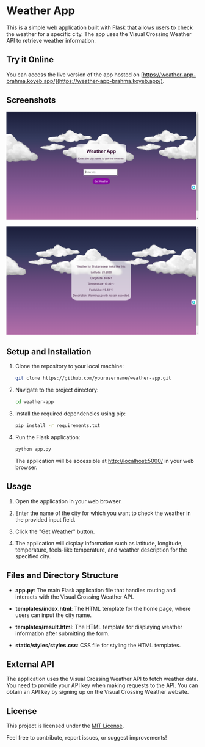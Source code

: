 # Weather App

This is a simple web application built with Flask that allows users to check the weather for a specific city. The app uses the Visual Crossing Weather API to retrieve weather information.

## Try it Online

You can access the live version of the app hosted on [https://weather-app-brahma.koyeb.app/](https://weather-app-brahma.koyeb.app/).

## Screenshots

![Home Page](screenshots/home.png)

![Weather Result](screenshots/result.png)

## Setup and Installation

1. Clone the repository to your local machine:

   ```bash
   git clone https://github.com/yourusername/weather-app.git
   ```

2. Navigate to the project directory:

   ```bash
   cd weather-app
   ```

3. Install the required dependencies using pip:

   ```bash
   pip install -r requirements.txt
   ```

4. Run the Flask application:

   ```bash
   python app.py
   ```

   The application will be accessible at [http://localhost:5000/](http://localhost:5000/) in your web browser.

## Usage

1. Open the application in your web browser.

2. Enter the name of the city for which you want to check the weather in the provided input field.

3. Click the "Get Weather" button.

4. The application will display information such as latitude, longitude, temperature, feels-like temperature, and weather description for the specified city.

## Files and Directory Structure

- **app.py**: The main Flask application file that handles routing and interacts with the Visual Crossing Weather API.

- **templates/index.html**: The HTML template for the home page, where users can input the city name.

- **templates/result.html**: The HTML template for displaying weather information after submitting the form.

- **static/styles/styles.css**: CSS file for styling the HTML templates.

## External API

The application uses the Visual Crossing Weather API to fetch weather data. You need to provide your API key when making requests to the API. You can obtain an API key by signing up on the Visual Crossing Weather website.

## License

This project is licensed under the [MIT License](LICENSE).

Feel free to contribute, report issues, or suggest improvements!
